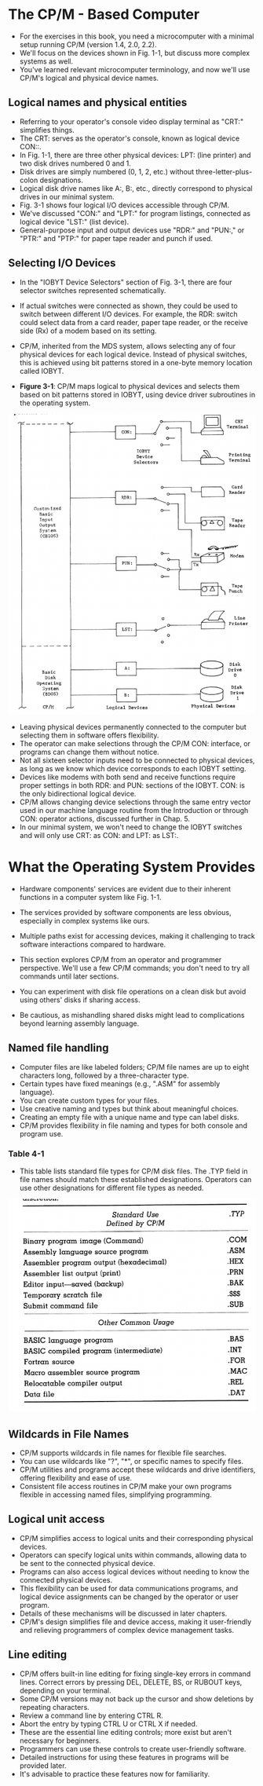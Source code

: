 # The CP/M - Based Computer

 - For the exercises in this book, you need a microcomputer with a minimal setup running CP/M (version 1.4, 2.0, 2.2).
 - We'll focus on the devices shown in Fig. 1-1, but discuss more complex systems as well.
- You've learned relevant microcomputer terminology, and now we'll use CP/M's logical and physical device names.

## Logical names and physical entities

 - Referring to your operator's console video display terminal as "CRT:" simplifies things.
 - The CRT: serves as the operator's console, known as logical device CON::.
 - In Fig. 1-1, there are three other physical devices: LPT: (line printer) and two disk drives numbered 0 and 1.
 - Disk drives are simply numbered (0, 1, 2, etc.) without three-letter-plus-colon designations.
 - Logical disk drive names like A:, B:, etc., directly correspond to physical drives in our minimal system.
 - Fig. 3-1 shows four logical I/O devices accessible through CP/M.
 - We've discussed "CON:" and "LPT:" for program listings, connected as logical device "LST:" (list device).
 - General-purpose input and output devices use "RDR:" and "PUN:," or "PTR:" and "PTP:" for paper tape reader and punch if used.

## Selecting I/O Devices

 - In the "IOBYT Device Selectors" section of Fig. 3-1, there are four selector switches represented schematically.
 - If actual switches were connected as shown, they could be used to switch between different I/O devices. For example, the RDR: switch could select data from a card reader, paper tape reader, or the receive side (Rx) of a modem based on its setting.
 - CP/M, inherited from the MDS system, allows selecting any of four physical devices for each logical device. Instead of physical switches, this is achieved using bit patterns stored in a one-byte memory location called IOBYT.

 - **Figure 3-1**: CP/M maps logical to physical devices and selects them based on bit patterns stored in IOBYT, using device driver subroutines in the operating system.

![diagram](figure3-1.png "Figure 3-1")

 - Leaving physical devices permanently connected to the computer but selecting them in software offers flexibility.
 - The operator can make selections through the CP/M CON: interface, or programs can change them without notice.
 - Not all sixteen selector inputs need to be connected to physical devices, as long as we know which device corresponds to each IOBYT setting.
 - Devices like modems with both send and receive functions require proper settings in both RDR: and PUN: sections of the IOBYT. CON: is the only bidirectional logical device.
 - CP/M allows changing device selections through the same entry vector used in our machine language routine from the Introduction or through CON: operator actions, discussed further in Chap. 5.
 - In our minimal system, we won't need to change the IOBYT switches and will only use CRT: as CON: and LPT: as LST:.

# What the Operating System Provides

 - Hardware components' services are evident due to their inherent functions in a computer system like Fig. 1-1.

 - The services provided by software components are less obvious, especially in complex systems like ours.

 - Multiple paths exist for accessing devices, making it challenging to track software interactions compared to hardware.

 - This section explores CP/M from an operator and programmer perspective. We'll use a few CP/M commands; you don't need to try all commands until later sections.

 - You can experiment with disk file operations on a clean disk but avoid using others' disks if sharing access.

 - Be cautious, as mishandling shared disks might lead to complications beyond learning assembly language.

## Named file handling

 - Computer files are like labeled folders; CP/M file names are up to eight characters long, followed by a three-character type.
 - Certain types have fixed meanings (e.g., ".ASM" for assembly language).
 - You can create custom types for your files.
 - Use creative naming and types but think about meaningful choices.
 - Creating an empty file with a unique name and type can label disks.
 - CP/M provides flexibility in file naming and types for both console and program use.


### Table 4-1

 - This table lists standard file types for CP/M disk files. The .TYP field in file names should match these established designations. Operators can use other designations for different file types as needed.

![diagram](table4-1.png "Table 4-1")

## Wildcards in File Names

 - CP/M supports wildcards in file names for flexible file searches.
 - You can use wildcards like "?", "*", or specific names to specify files.
 - CP/M utilities and programs accept these wildcards and drive identifiers, offering flexibility and ease of use.
 - Consistent file access routines in CP/M make your own programs flexible in accessing named files, simplifying programming.

## Logical unit access

 - CP/M simplifies access to logical units and their corresponding physical devices.
 - Operators can specify logical units within commands, allowing data to be sent to the connected physical device.
 - Programs can also access logical devices without needing to know the connected physical devices.
 - This flexibility can be used for data communications programs, and logical device assignments can be changed by the operator or user program.
 - Details of these mechanisms will be discussed in later chapters.
 - CP/M's design simplifies file and device access, making it user-friendly and relieving programmers of complex device management tasks.

## Line editing

 - CP/M offers built-in line editing for fixing single-key errors in command lines.
Correct errors by pressing DEL, DELETE, BS, or RUBOUT keys, depending on your terminal.
 - Some CP/M versions may not back up the cursor and show deletions by repeating characters.
 - Review a command line by entering CTRL R.
 - Abort the entry by typing CTRL U or CTRL X if needed.
 - These are the essential line editing controls; more exist but aren't necessary for beginners.
 - Programmers can use these controls to create user-friendly software.
 - Detailed instructions for using these features in programs will be provided later.
 - It's advisable to practice these features now for familiarity.